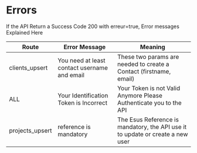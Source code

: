 # Errors

<aside class="notice">
If the API Return a Success Code 200 with erreur=true, Error messages Explained Here
</aside>

| Route           | Error Message                                | Meaning                                                                        |
| --------------- | -------------------------------------------- | ------------------------------------------------------------------------------ |
| clients_upsert  | You need at least contact username and email | These two params are needed to create a Contact (firstname, email)             |
| ALL             | Your Identification Token is Incorrect       | Your Token is not Valid Anymore Please Authenticate you to the API             |
| projects_upsert | reference is mandatory                       | The Esus Reference is mandatory, the API use it to update or create a new user |

<!--
<aside class="notice">
Classics Error codes
</aside>
The Ezus API uses the following error codes:

| Error Code | Meaning                                                                                   |
| ---------- | ----------------------------------------------------------------------------------------- |
| 400        | Bad Request -- Your request is invalid.                                                   |
| 401        | Unauthorized -- Your API key is wrong.                                                    |
| 403        | Forbidden -- The kitten requested is hidden for administrators only.                      |
| 404        | Not Found -- The specified kitten could not be found.                                     |
| 405        | Method Not Allowed -- You tried to access a kitten with an invalid method.                |
| 406        | Not Acceptable -- You requested a format that isn't json.                                 |
| 410        | Gone -- The kitten requested has been removed from our servers.                           |
| 418        | I'm a teapot.                                                                             |
| 429        | Too Many Requests -- You're requesting too many kittens! Slow down!                       |
| 500        | Internal Server Error -- We had a problem with our server. Try again later.               |
| 503        | Service Unavailable -- We're temporarily offline for maintenance. Please try again later. | -->
